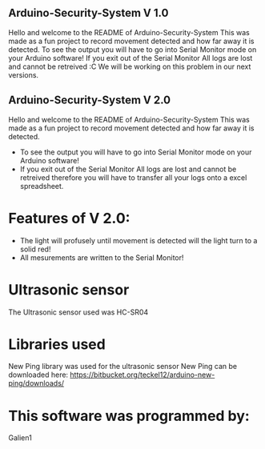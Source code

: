 ## Arduino-Security-System V 1.0
Hello and welcome to the README of Arduino-Security-System
This was made as a fun project to record movement detected and how far away it is detected.
To see the output you will have to go into Serial Monitor mode on your Arduino software!
If you exit out of the Serial Monitor All logs are lost and cannot be retreived :C We will be working on this problem in our next versions.

## Arduino-Security-System V 2.0
Hello and welcome to the README of Arduino-Security-System
This was made as a fun project to record movement detected and how far away it is detected.
* To see the output you will have to go into Serial Monitor mode on your Arduino software!
* If you exit out of the Serial Monitor All logs are lost and cannot be retreived therefore you will have to transfer all your logs onto a excel spreadsheet.
# Features of V 2.0:
* The light will profusely until movement is detected will the light turn to a solid red!
* All mesurements are written to the Serial Monitor!

# Ultrasonic sensor
The Ultrasonic sensor used was HC-SR04

# Libraries used
New Ping library was used for the ultrasonic sensor
New Ping can be downloaded here: https://bitbucket.org/teckel12/arduino-new-ping/downloads/

# This software was programmed by:
Galien1
